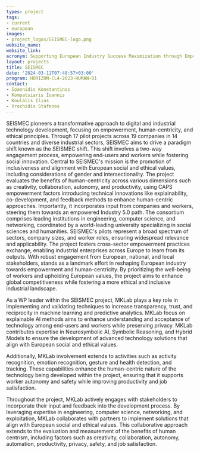 ```yaml
---
types: project
tags:
- current
- european
images:
- project_logos/SEISMEC-logo.png
website_name: 
website_link: 
acronym: Supporting European Industry Success Maximization through Empowerment Centred development 
layout: projects
title: SEISMEC 
date: '2024-03-11T07:48:57+03:00'
program: HORIZON-CL4-2023-HUMAN-01        
contact:
- Ioannidis Konstantinos 
- Kompatsiaris Ioannis
- Koulalis Ilias 
- Vrochidis Stafenos
---
```

<p>
SEISMEC pioneers a transformative approach to digital and industrial technology development, focusing on empowerment, human-centricity, and ethical principles. Through 17 pilot projects across 19 companies in 14 countries and diverse industrial sectors, SEISMEC aims to drive a paradigm shift known as the SEISMEC shift. This shift involves a two-way engagement process, empowering end-users and workers while fostering social innovation. Central to SEISMEC's mission is the promotion of inclusiveness and alignment with European social and ethical values, including considerations of gender and intersectionality. The project evaluates the benefits of human-centricity across various dimensions such as creativity, collaboration, autonomy, and productivity, using CAPS empowerment factors introducing technical innovations like explainability, co-development, and feedback methods to enhance human-centric approaches. Importantly, it incorporates input from companies and workers, steering them towards an empowered Industry 5.0 path. The consortium comprises leading institutions in engineering, computer science, and networking, coordinated by a world-leading university specializing in social sciences and humanities. SEISMEC's pilots represent a broad spectrum of sectors, company sizes, and worker roles, ensuring widespread relevance and applicability. The project fosters cross-sector empowerment practices exchange, enabling industrial enterprises across Europe to learn from its outputs. With robust engagement from European, national, and local stakeholders, stands as a landmark effort in reshaping European industry towards empowerment and human-centricity. By prioritizing the well-being of workers and upholding European values, the project aims to enhance global competitiveness while fostering a more ethical and inclusive industrial landscape.
</p>
<p>
As a WP  leader within the SEISMEC project, MKLab plays a key role in implementing and validating techniques to increase transparency, trust, and reciprocity in machine learning and predictive analytics. MKLab focus on explainable AI methods aims to enhance understanding and acceptance of technology among end-users and workers while preserving privacy. MKLab contributes expertise in Neurosymbolic AI, Symbolic Reasoning, and Hybrid Models to ensure the development of advanced technology solutions that align with European social and ethical values.
</p>
<p>
Additionally, MKLab involvement extends to activities such as activity recognition, emotion recognition, gesture and health detection, and tracking. These capabilities enhance the human-centric nature of the technology being developed within the project, ensuring that it supports worker autonomy and safety while improving productivity and job satisfaction.
</p>
<p>
Throughout the project, MKLab actively engages with stakeholders to incorporate their input and feedback into the development process. By leveraging expertise in engineering, computer science, networking, and exploitation, MKLab collaborates with partners to implement solutions that align with European social and ethical values. This collaborative approach extends to the evaluation and measurement of the benefits of human centrism, including factors such as creativity, collaboration, autonomy, automation, productivity, privacy, safety, and job satisfaction.
</p>